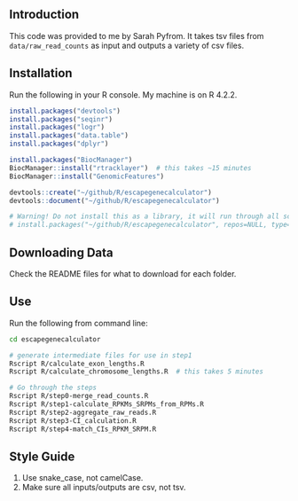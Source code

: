 ## Introduction

This code was provided to me by Sarah Pyfrom. It takes tsv files from `data/raw_read_counts` as input and outputs a variety of csv files.



## Installation

Run the following in your R console. My machine is on R 4.2.2.

```R
install.packages("devtools")
install.packages("seqinr")
install.packages("logr")
install.packages("data.table")
install.packages("dplyr")

install.packages("BiocManager")
BiocManager::install("rtracklayer")  # this takes ~15 minutes
BiocManager::install("GenomicFeatures")

devtools::create("~/github/R/escapegenecalculator")
devtools::document("~/github/R/escapegenecalculator")

# Warning! Do not install this as a library, it will run through all scripts
# install.packages("~/github/R/escapegenecalculator", repos=NULL, type='source')  
```



## Downloading Data

Check the README files for what to download for each folder.



## Use

Run the following from command line:

```bash
cd escapegenecalculator

# generate intermediate files for use in step1
Rscript R/calculate_exon_lengths.R
Rscript R/calculate_chromosome_lengths.R  # this takes 5 minutes

# Go through the steps
Rscript R/step0-merge_read_counts.R
Rscript R/step1-calculate_RPKMs_SRPMs_from_RPMs.R
Rscript R/step2-aggregate_raw_reads.R
Rscript R/step3-CI_calculation.R
Rscript R/step4-match_CIs_RPKM_SRPM.R
```



## Style Guide

1. Use snake_case, not camelCase.
2. Make sure all inputs/outputs are csv, not tsv.
